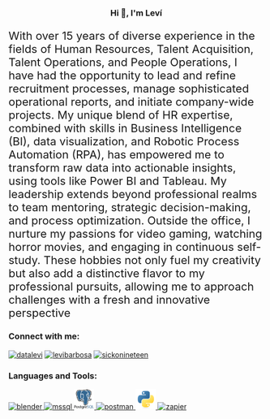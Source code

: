 <h3 align="center">Hi 👋, I'm Leví</h3>
<p style="font-size: 22px; text-align: left;">With over 15 years of diverse experience in the fields of Human Resources, Talent Acquisition, Talent Operations, and People Operations, I have had the opportunity to lead and refine recruitment processes, manage sophisticated operational reports, and initiate company-wide projects. My unique blend of HR expertise, combined with skills in Business Intelligence (BI), data visualization, and Robotic Process Automation (RPA), has empowered me to transform raw data into actionable insights, using tools like Power BI and Tableau. My leadership extends beyond professional realms to team mentoring, strategic decision-making, and process optimization. Outside the office, I nurture my passions for video gaming, watching horror movies, and engaging in continuous self-study. These hobbies not only fuel my creativity but also add a distinctive flavor to my professional pursuits, allowing me to approach challenges with a fresh and innovative perspective</p>



<h3 align="left">Connect with me:</h3>
<p align="left">
<a href="https://twitter.com/datalevi" target="blank"><img align="center" src="https://raw.githubusercontent.com/rahuldkjain/github-profile-readme-generator/master/src/images/icons/Social/twitter.svg" alt="datalevi" height="30" width="40" /></a>
<a href="https://linkedin.com/in/levibarbosa" target="blank"><img align="center" src="https://raw.githubusercontent.com/rahuldkjain/github-profile-readme-generator/master/src/images/icons/Social/linked-in-alt.svg" alt="levibarbosa" height="30" width="40" /></a>
<a href="https://kaggle.com/sickonineteen" target="blank"><img align="center" src="https://raw.githubusercontent.com/rahuldkjain/github-profile-readme-generator/master/src/images/icons/Social/kaggle.svg" alt="sickonineteen" height="30" width="40" /></a>
</p>



<h3 align="left">Languages and Tools:</h3>
<p align="left"> <a href="https://www.blender.org/" target="_blank" rel="noreferrer"> <img src="https://download.blender.org/branding/community/blender_community_badge_white.svg" alt="blender" width="40" height="40"/> </a> <a href="https://www.microsoft.com/en-us/sql-server" target="_blank" rel="noreferrer"> <img src="https://www.svgrepo.com/show/303229/microsoft-sql-server-logo.svg" alt="mssql" width="40" height="40"/> </a> <a href="https://www.postgresql.org" target="_blank" rel="noreferrer"> <img src="https://raw.githubusercontent.com/devicons/devicon/master/icons/postgresql/postgresql-original-wordmark.svg" alt="postgresql" width="40" height="40"/> </a> <a href="https://postman.com" target="_blank" rel="noreferrer"> <img src="https://www.vectorlogo.zone/logos/getpostman/getpostman-icon.svg" alt="postman" width="40" height="40"/> </a> <a href="https://www.python.org" target="_blank" rel="noreferrer"> <img src="https://raw.githubusercontent.com/devicons/devicon/master/icons/python/python-original.svg" alt="python" width="40" height="40"/> </a> <a href="https://zapier.com" target="_blank" rel="noreferrer"> <img src="https://www.vectorlogo.zone/logos/zapier/zapier-icon.svg" alt="zapier" width="40" height="40"/> </a> </p>
